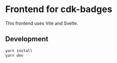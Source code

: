 # Frontend for cdk-badges

This frontend uses Vite and Svelte.

## Development

```bash
yarn install
yarn dev
```
